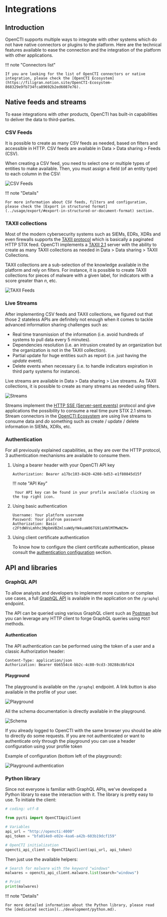 # Integrations

## Introduction

OpenCTI supports multiple ways to integrate with other systems which do not have native connectors or plugins to the platform. Here are the technical features available to ease the connection and the integration of the platform with other applications.

!!! note "Connectors list"
    
    If you are looking for the list of OpenCTI connectors or native integration, please check the [OpenCTI Ecosystem](https://filigran.notion.site/OpenCTI-Ecosystem-868329e9fb734fca89692b2ed6087e76).

## Native feeds and streams

To ease integrations with other products, OpenCTI has built-in capabilities to deliver the data to third-parties.

### CSV Feeds

It is possible to create as many CSV feeds as needed, based on filters and accessible in HTTP. CSV feeds are available in Data > Data sharing > Feeds (CSV).

When creating a CSV feed, you need to select one or multiple types of entities to make available. Then, you must assign a field (of an entity type) to each column in the CSV:

![CSV Feeds](assets/csv.png)

!!! note "Details"
    
    For more information about CSV feeds, filters and configuration, please check the [Export in structured format](../usage/export/#export-in-structured-or-document-format) section.

### TAXII collections

Most of the modern cybersecurity systems such as SIEMs, EDRs, XDRs and even firewalls supports the [TAXII protocol](https://oasis-open.github.io/cti-documentation/taxii/intro.html) which is basically a paginated HTTP STIX feed. OpenCTI implements a [TAXII 2.1](https://docs.oasis-open.org/cti/taxii/v2.1/os/taxii-v2.1-os.html) server with the ability to create as many TAXII collections as needed in Data > Data sharing > TAXII Collections.

TAXII collections are a sub-selection of the knowledge available in the platform and rely on filters. For instance, it is possible to create TAXII collections for pieces of malware with a given label, for indicators with a score greater than *n*, etc.

![TAXII Feeds](assets/taxii.png)

### Live Streams

After implementing CSV feeds and TAXII collections, we figured out that those 2 stateless APIs are definitely not enough when it comes to tackle advanced information sharing challenges such as:

* Real time transmission of the information (i.e. avoid hundreds of systems to pull data every 5 minutes).
* Dependencies resolution (i.e. an intrusion created by an organization but the organization is not in the TAXII collection).
* Partial update for huge entities such as report (i.e. just having the *update* event).
* Delete events when necessary (i.e. to handle indicators expiration in third party systems for instance).

Live streams are available in Data > Data sharing > Live streams. As TAXII collections, it is possible to create as many streams as needed using filters.

![Streams](assets/streams.png)

Streams implement the [HTTP SSE (Server-sent events)](https://en.wikipedia.org/wiki/Server-sent_events) protocol and give applications the possibility to consume a real time pure STIX 2.1 stream. Stream connectors in the [OpenCTI Ecosystem](https://filigran.notion.site/OpenCTI-Ecosystem-868329e9fb734fca89692b2ed6087e76) are using live streams to consume data and *do* something such as create / update / delete information in SIEMs, XDRs, etc.

### Authentication

For all previously explained capabilities, as they are over the HTTP protocol, 3 authentication mechanisms are available to consume them.

1. Using a bearer header with your OpenCTI API key

	```
	Authorization: Bearer a17bc103-8420-4208-bd53-e1f80845d15f
	```

	!!! note "API Key"
	    
		Your API key can be found in your profile available clicking on the top right icon.

2. Using basic authentication

	```
	Username: Your platform username
	Password: Your plafrom password
	Authorization: Basic c2FtdWVsLmhhc3NpbmVBZmlsaWdyYW4uaW86TG91aXNlMTMwNCM=
	```

3. Using client certificate authentication

	To know how to configure the client certificate authentication, please consult the [authentication configuration](authentication.md) section.

## API and libraries

### GraphQL API

To allow analysts and developers to implement more custom or complex use cases, a full [GraphQL API](https://graphql.org) is available in the application on the `/graphql` endpoint.

The API can be queried using various GraphQL client such as [Postman](https://www.postman.com/) but you can leverage any HTTP client to forge GraphQL queries using `POST` methods.

#### Authentication

The API authentication can be performed using the token of a user and a classic Authorization header:

```
Content-Type: application/json
Authorization: Bearer 6b6554c4-bb2c-4c80-9cd3-30288c8bf424
```

#### Playground

The playground is available on the `/graphql` endpoint. A link button is also available in the profile of your user.

![Playground](assets/playground.png)

All the schema documentation is directly available in the playground.

![Schema](assets/playground-schema.png)

If you already logged to OpenCTI with the same browser you should be able to directly do some requests. If you are not authenticated or want to authenticate only through the playground you can use a header configuration using your profile token

Example of configuration (bottom left of the playground):

![Playground authentication](assets/playground-auth.png)

### Python library

Since not everyone is familiar with GraphQL APIs, we've developed a Python library to ease the interaction with it. The library is pretty easy to use. To initiate the client:

```python
# coding: utf-8

from pycti import OpenCTIApiClient

# Variables
api_url = "http://opencti:4000"
api_token = "bfa014e0-e02e-4aa6-a42b-603b19dcf159"

# OpenCTI initialization
opencti_api_client = OpenCTIApiClient(api_url, api_token)
```

Then just use the available helpers:
```python
# Search for malware with the keyword "windows"
malwares = opencti_api_client.malware.list(search="windows")

# Print
print(malwares)
```


!!! note "Details"
    
    For more detailed information about the Python library, please read the [dedicated section](../development/python.md).



